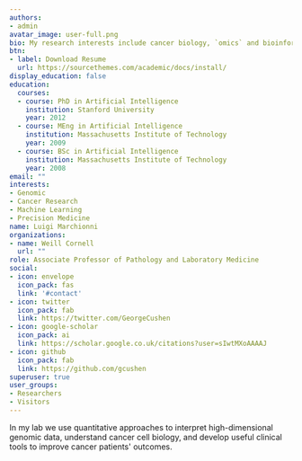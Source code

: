 ```yaml
---
authors:
- admin
avatar_image: user-full.png
bio: My research interests include cancer biology, `omics` and bioinformatic.
btn:
- label: Download Resume
  url: https://sourcethemes.com/academic/docs/install/
display_education: false
education:
  courses:
  - course: PhD in Artificial Intelligence
    institution: Stanford University
    year: 2012
  - course: MEng in Artificial Intelligence
    institution: Massachusetts Institute of Technology
    year: 2009
  - course: BSc in Artificial Intelligence
    institution: Massachusetts Institute of Technology
    year: 2008
email: ""
interests:
- Genomic
- Cancer Research
- Machine Learning
- Precision Medicine
name: Luigi Marchionni
organizations:
- name: Weill Cornell
  url: ""
role: Associate Professor of Pathology and Laboratory Medicine
social:
- icon: envelope
  icon_pack: fas
  link: '#contact'
- icon: twitter
  icon_pack: fab
  link: https://twitter.com/GeorgeCushen
- icon: google-scholar
  icon_pack: ai
  link: https://scholar.google.co.uk/citations?user=sIwtMXoAAAAJ
- icon: github
  icon_pack: fab
  link: https://github.com/gcushen
superuser: true
user_groups:
- Researchers
- Visitors
---
```


In my lab we use quantitative approaches to interpret high-dimensional genomic data, understand cancer cell biology, and develop useful clinical tools to improve cancer patients' outcomes.

